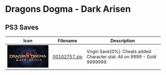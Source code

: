 # Dragons Dogma - Dark Arisen

## PS3 Saves

| Icon | Filename | Description |
|------|----------|-------------|
| ![Dragons Dogma - Dark Arisen](ICON0.PNG) | [00102757.zip](00102757.zip) | Virgin Save[0%]: Cheats added: Character stat: All on 9999 - Gold 9999999. |
